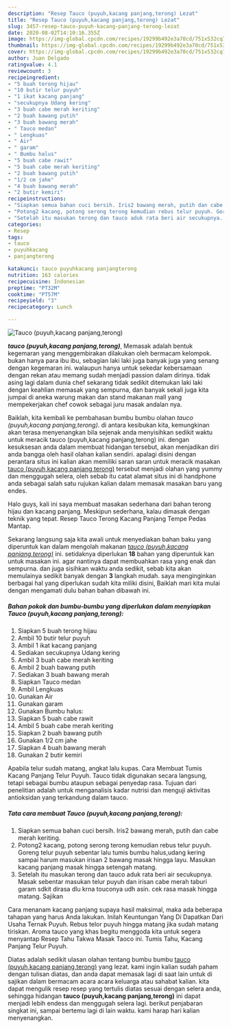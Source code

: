 ```yaml
---
description: "Resep Tauco (puyuh,kacang panjang,terong) Lezat"
title: "Resep Tauco (puyuh,kacang panjang,terong) Lezat"
slug: 3457-resep-tauco-puyuh-kacang-panjang-terong-lezat
date: 2020-08-02T14:10:16.355Z
image: https://img-global.cpcdn.com/recipes/19299b492e3a70cd/751x532cq70/tauco-puyuhkacang-panjangterong-foto-resep-utama.jpg
thumbnail: https://img-global.cpcdn.com/recipes/19299b492e3a70cd/751x532cq70/tauco-puyuhkacang-panjangterong-foto-resep-utama.jpg
cover: https://img-global.cpcdn.com/recipes/19299b492e3a70cd/751x532cq70/tauco-puyuhkacang-panjangterong-foto-resep-utama.jpg
author: Juan Delgado
ratingvalue: 4.1
reviewcount: 3
recipeingredient:
- "5 buah terong hijau"
- "10 butir telur puyuh"
- "1 ikat kacang panjang"
- "secukupnya Udang kering"
- "3 buah cabe merah keriting"
- "2 buah bawang putih"
- "3 buah bawang merah"
- " Tauco medan"
- " Lengkuas"
- " Air"
- " garam"
- " Bumbu halus"
- "5 buah cabe rawit"
- "5 buah cabe merah keriting"
- "2 buah bawang putih"
- "1/2 cm jahe"
- "4 buah bawang merah"
- "2 butir kemiri"
recipeinstructions:
- "Siapkan semua bahan cuci bersih. Iris2 bawang merah, putih dan cabe merah keriting."
- "Potong2 kacang, potong serong terong kemudian rebus telur puyuh. Goreng telur puyuh sebentar lalu tumis bumbu halus,udang kering sampai harum masukan irisan 2 bawang masak hingga layu. Masukan kacang panjang masak hingga setengah matang."
- "Setelah itu masukan terong dan tauco aduk rata beri air secukupnya. Masak sebentar masukan telur puyuh dan irisan cabe merah taburi garam sdkit dirasa dlu krna touconya udh asin. cek rasa masak hingga matang. Sajikan"
categories:
- Resep
tags:
- tauco
- puyuhkacang
- panjangterong

katakunci: tauco puyuhkacang panjangterong 
nutrition: 163 calories
recipecuisine: Indonesian
preptime: "PT32M"
cooktime: "PT57M"
recipeyield: "3"
recipecategory: Lunch

---
```



![Tauco (puyuh,kacang panjang,terong)](https://img-global.cpcdn.com/recipes/19299b492e3a70cd/751x532cq70/tauco-puyuhkacang-panjangterong-foto-resep-utama.jpg)

<b><i>tauco (puyuh,kacang panjang,terong)</i></b>, Memasak adalah bentuk kegemaran yang menggembirakan dilakukan oleh bermacam kelompok. bukan hanya para ibu ibu, sebagian laki laki juga banyak juga yang senang dengan kegemaran ini. walaupun hanya untuk sekedar kebersamaan dengan rekan atau memang sudah menjadi passion dalam dirinya. tidak asing lagi dalam dunia chef sekarang tidak sedikit ditemukan laki laki dengan keahlian memasak yang sempurna, dan banyak sekali juga kita jumpai di aneka warung makan dan stand makanan mall yang mempekerjakan chef cowok sebagai juru masak andalan nya.

Baiklah, kita kembali ke pembahasan bumbu bumbu olahan <i>tauco (puyuh,kacang panjang,terong)</i>. di antara kesibukan kita, kemungkinan akan terasa menyenangkan bila sejenak anda menyisihkan sedikit waktu untuk meracik tauco (puyuh,kacang panjang,terong) ini. dengan kesuksesan anda dalam membuat hidangan tersebut, akan menjadikan diri anda bangga oleh hasil olahan kalian sendiri. apalagi disini dengan perantara situs ini kalian akan memiliki saran saran untuk meracik masakan <u>tauco (puyuh,kacang panjang,terong)</u> tersebut menjadi olahan yang yummy dan menggugah selera, oleh sebab itu catat alamat situs ini di handphone anda sebagai salah satu rujukan kalian dalam memasak masakan baru yang endes.

Halo guys, kali ini saya membuat masakan sederhana dari bahan terong hijau dan kacang panjang. Meskipun sederhana, kalau dimasak dengan teknik yang tepat. Resep Tauco Terong Kacang Panjang Tempe Pedas Mantap.


Sekarang langsung saja kita awali untuk menyediakan bahan baku yang diperuntuk kan dalam mengolah makanan <u><i>tauco (puyuh,kacang panjang,terong)</i></u> ini. setidaknya diperlukan <b>18</b> bahan yang diperuntuk kan untuk masakan ini. agar nantinya dapat membuahkan rasa yang enak dan sempurna. dan juga sisihkan waktu anda sedikit, sebab kita akan memulainya sedikit banyak dengan <b>3</b> langkah mudah. saya menginginkan berbagai hal yang diperlukan sudah kita miliki disini, Baiklah mari kita mulai dengan mengamati dulu bahan bahan dibawah ini.

<!--inarticleads1-->

##### Bahan pokok dan bumbu-bumbu yang diperlukan dalam menyiapkan Tauco (puyuh,kacang panjang,terong):

1. Siapkan 5 buah terong hijau
1. Ambil 10 butir telur puyuh
1. Ambil 1 ikat kacang panjang
1. Sediakan secukupnya Udang kering
1. Ambil 3 buah cabe merah keriting
1. Ambil 2 buah bawang putih
1. Sediakan 3 buah bawang merah
1. Siapkan  Tauco medan
1. Ambil  Lengkuas
1. Gunakan  Air
1. Gunakan  garam
1. Gunakan  Bumbu halus:
1. Siapkan 5 buah cabe rawit
1. Ambil 5 buah cabe merah keriting
1. Siapkan 2 buah bawang putih
1. Gunakan 1/2 cm jahe
1. Siapkan 4 buah bawang merah
1. Gunakan 2 butir kemiri


Apabila telur sudah matang, angkat lalu kupas. Cara Membuat Tumis Kacang Panjang Telur Puyuh. Tauco tidak digunakan secara langsung, tetapi sebagai bumbu ataupun sebagai penyedap rasa. Tujuan dari penelitian adalah untuk menganalisis kadar nutrisi dan menguji aktivitas antioksidan yang terkandung dalam tauco. 

<!--inarticleads2-->

##### Tata cara membuat Tauco (puyuh,kacang panjang,terong):

1. Siapkan semua bahan cuci bersih. Iris2 bawang merah, putih dan cabe merah keriting.
1. Potong2 kacang, potong serong terong kemudian rebus telur puyuh. Goreng telur puyuh sebentar lalu tumis bumbu halus,udang kering sampai harum masukan irisan 2 bawang masak hingga layu. Masukan kacang panjang masak hingga setengah matang.
1. Setelah itu masukan terong dan tauco aduk rata beri air secukupnya. Masak sebentar masukan telur puyuh dan irisan cabe merah taburi garam sdkit dirasa dlu krna touconya udh asin. cek rasa masak hingga matang. Sajikan


Cara menanam kacang panjang supaya hasil maksimal, maka ada beberapa tahapan yang harus Anda lakukan. Inilah Keuntungan Yang Di Dapatkan Dari Usaha Ternak Puyuh. Rebus telor puyuh hingga matang jika sudah matang tiriskan. Aroma tauco yang khas begitu menggoda kita untuk segera menyantap Resep Tahu Takwa Masak Taoco ini. Tumis Tahu, Kacang Panjang Telur Puyuh. 

Diatas adalah sedikit ulasan olahan tentang bumbu bumbu <u>tauco (puyuh,kacang panjang,terong)</u> yang lezat. kami ingin kalian sudah paham dengan tulisan diatas, dan anda dapat memasak lagi di saat lain untuk di sajikan dalam bermacam acara acara keluarga atau sahabat kalian. kita dapat mengulik resep resep yang tertulis diatas sesuai dengan selera anda, sehingga hidangan <b>tauco (puyuh,kacang panjang,terong)</b> ini dapat menjadi lebih endess dan menggugah selera lagi. berikut penjabaran singkat ini, sampai bertemu lagi di lain waktu. kami harap hari kalian menyenangkan.
